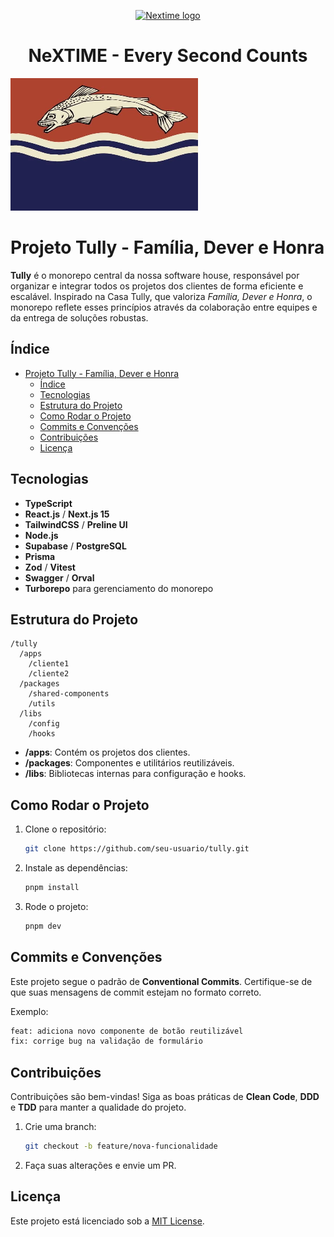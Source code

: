 <p align="center">
  <a href="https://www.nextime.com.br/">
    <img src="https://github.com/nextimecode.png" width="150px" height="150px" alt="Nextime logo" />
  </a>
  <h1 align="center">NeXTIME - Every Second Counts</h1>
</p>

<p align="left">
  <img src="./assets/logo.jpeg" width="300px" height="212px" alt="Chakra logo" />
</p>

# Projeto Tully - Família, Dever e Honra

**Tully** é o monorepo central da nossa software house, responsável por organizar e integrar todos os projetos dos clientes de forma eficiente e escalável. Inspirado na Casa Tully, que valoriza _Família, Dever e Honra_, o monorepo reflete esses princípios através da colaboração entre equipes e da entrega de soluções robustas.

## Índice

- [Projeto Tully - Família, Dever e Honra](#projeto-tully---família-dever-e-honra)
  - [Índice](#índice)
  - [Tecnologias](#tecnologias)
  - [Estrutura do Projeto](#estrutura-do-projeto)
  - [Como Rodar o Projeto](#como-rodar-o-projeto)
  - [Commits e Convenções](#commits-e-convenções)
  - [Contribuições](#contribuições)
  - [Licença](#licença)

## Tecnologias

- **TypeScript**
- **React.js** / **Next.js 15**
- **TailwindCSS** / **Preline UI**
- **Node.js**
- **Supabase** / **PostgreSQL**
- **Prisma**
- **Zod** / **Vitest**
- **Swagger** / **Orval**
- **Turborepo** para gerenciamento do monorepo

## Estrutura do Projeto

```
/tully
  /apps
    /cliente1
    /cliente2
  /packages
    /shared-components
    /utils
  /libs
    /config
    /hooks
```

- **/apps**: Contém os projetos dos clientes.
- **/packages**: Componentes e utilitários reutilizáveis.
- **/libs**: Bibliotecas internas para configuração e hooks.

## Como Rodar o Projeto

1. Clone o repositório:

   ```bash
   git clone https://github.com/seu-usuario/tully.git
   ```

2. Instale as dependências:

   ```bash
   pnpm install
   ```

3. Rode o projeto:
   ```bash
   pnpm dev
   ```

## Commits e Convenções

Este projeto segue o padrão de **Conventional Commits**. Certifique-se de que suas mensagens de commit estejam no formato correto.

Exemplo:

```bash
feat: adiciona novo componente de botão reutilizável
fix: corrige bug na validação de formulário
```

## Contribuições

Contribuições são bem-vindas! Siga as boas práticas de **Clean Code**, **DDD** e **TDD** para manter a qualidade do projeto.

1. Crie uma branch:
   ```bash
   git checkout -b feature/nova-funcionalidade
   ```
2. Faça suas alterações e envie um PR.

## Licença

Este projeto está licenciado sob a [MIT License](LICENSE).
